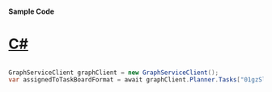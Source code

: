 #### Sample Code
# [C#](#tab/Csharp)

```C#

GraphServiceClient graphClient = new GraphServiceClient();
var assignedToTaskBoardFormat = await graphClient.Planner.Tasks["01gzSlKkIUSUl6DF_EilrmQAKDhh"].AssignedToTaskBoardFormat.Request().GetAsync();

```
